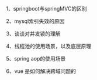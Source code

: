 1、springboot与springMVC的区别

2、mysql索引失效的原因

3、谈谈对并发锁的理解

4、线程池的使用场景，以及底层原理

5、spring aop的使用场景

6、vue 是如何解决跨域问题的